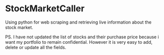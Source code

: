# StockMarketCaller
Using python for web scraping and retrieving live information about the stock market.

PS. I have not updated the list of stocks and their purchase price because i want my portfolio to remain confidential. However it is very easy to add, delete or update all the fields. 

